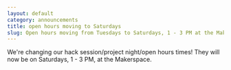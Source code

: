 ```yaml
---
layout: default
category: announcements
title: open hours moving to Saturdays
slug: Open hours moving from Tuesdays to Saturdays, 1 - 3 PM at the Makerspace
---
```


We're changing our hack session/project night/open hours times!  They will now be on Saturdays, 1 - 3 PM, at the Makerspace.
